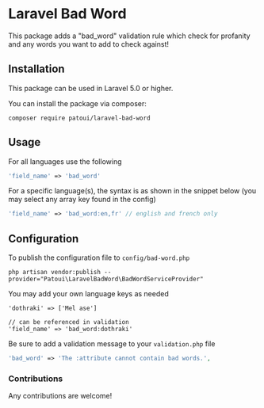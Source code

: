 # Laravel Bad Word

This package adds a "bad_word" validation rule which check for profanity and any words you want to add to check against!

## Installation

This package can be used in Laravel 5.0 or higher.

You can install the package via composer:

```
composer require patoui/laravel-bad-word
```

## Usage

For all languages use the following

```php
'field_name' => 'bad_word'
```

For a specific language(s), the syntax is as shown in the snippet below (you may select any array key found in the config)

```php
'field_name' => 'bad_word:en,fr' // english and french only
```

## Configuration

To publish the configuration file to `config/bad-word.php`

```
php artisan vendor:publish --provider="Patoui\LaravelBadWord\BadWordServiceProvider"
```

You may add your own language keys as needed

```
'dothraki' => ['Mel ase']

// can be referenced in validation
'field_name' => 'bad_word:dothraki'
```

Be sure to add a validation message to your `validation.php` file

```php
'bad_word' => 'The :attribute cannot contain bad words.',
```

### Contributions

Any contributions are welcome!
